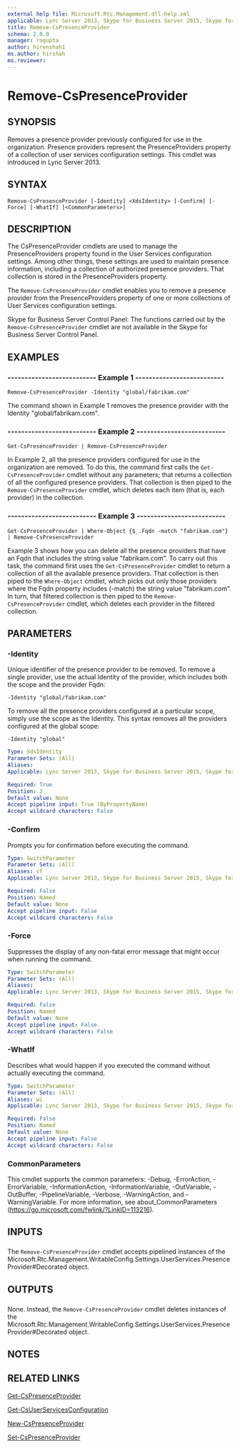 ```yaml
---
external help file: Microsoft.Rtc.Management.dll-help.xml
applicable: Lync Server 2013, Skype for Business Server 2015, Skype for Business Server 2019
title: Remove-CsPresenceProvider
schema: 2.0.0
manager: rogupta
author: hirenshah1
ms.author: hirshah
ms.reviewer:
---
```


# Remove-CsPresenceProvider

## SYNOPSIS
Removes a presence provider previously configured for use in the organization.
Presence providers represent the PresenceProviders property of a collection of user services configuration settings.
This cmdlet was introduced in Lync Server 2013.


## SYNTAX

```
Remove-CsPresenceProvider [-Identity] <XdsIdentity> [-Confirm] [-Force] [-WhatIf] [<CommonParameters>]
```

## DESCRIPTION
The CsPresenceProvider cmdlets are used to manage the PresenceProviders property found in the User Services configuration settings.
Among other things, these settings are used to maintain presence information, including a collection of authorized presence providers.
That collection is stored in the PresenceProviders property.

The `Remove-CsPresenceProvider` cmdlet enables you to remove a presence provider from the PresenceProviders property of one or more collections of User Services configuration settings.

Skype for Business Server Control Panel: The functions carried out by the `Remove-CsPresenceProvider` cmdlet are not available in the Skype for Business Server Control Panel.


## EXAMPLES

### -------------------------- Example 1 --------------------------
```
Remove-CsPresenceProvider -Identity "global/fabrikam.com"
```

The command shown in Example 1 removes the presence provider with the Identity "global/fabrikam.com".


### -------------------------- Example 2 --------------------------
```
Get-CsPresenceProvider | Remove-CsPresenceProvider
```

In Example 2, all the presence providers configured for use in the organization are removed.
To do this, the command first calls the `Get-CsPresenceProvider` cmdlet without any parameters; that returns a collection of all the configured presence providers.
That collection is then piped to the `Remove-CsPresenceProvider` cmdlet, which deletes each item (that is, each provider) in the collection.


### -------------------------- Example 3 --------------------------
```
Get-CsPresenceProvider | Where-Object {$_.Fqdn -match "fabrikam.com"} | Remove-CsPresenceProvider
```

Example 3 shows how you can delete all the presence providers that have an Fqdn that includes the string value "fabrikam.com".
To carry out this task, the command first uses the `Get-CsPresenceProvider` cmdlet to return a collection of all the available presence providers.
That collection is then piped to the `Where-Object` cmdlet, which picks out only those providers where the Fqdn property includes (-match) the string value "fabrikam.com".
In turn, that filtered collection is then piped to the `Remove-CsPresenceProvider` cmdlet, which deletes each provider in the filtered collection.


## PARAMETERS

### -Identity
Unique identifier of the presence provider to be removed.
To remove a single provider, use the actual Identity of the provider, which includes both the scope and the provider Fqdn:

`-Identity "global/fabrikam.com"`

To remove all the presence providers configured at a particular scope, simply use the scope as the Identity.
This syntax removes all the providers configured at the global scope:

`-Identity "global"`

```yaml
Type: XdsIdentity
Parameter Sets: (All)
Aliases: 
Applicable: Lync Server 2013, Skype for Business Server 2015, Skype for Business Server 2019

Required: True
Position: 2
Default value: None
Accept pipeline input: True (ByPropertyName)
Accept wildcard characters: False
```

### -Confirm
Prompts you for confirmation before executing the command.

```yaml
Type: SwitchParameter
Parameter Sets: (All)
Aliases: cf
Applicable: Lync Server 2013, Skype for Business Server 2015, Skype for Business Server 2019

Required: False
Position: Named
Default value: None
Accept pipeline input: False
Accept wildcard characters: False
```

### -Force
Suppresses the display of any non-fatal error message that might occur when running the command.

```yaml
Type: SwitchParameter
Parameter Sets: (All)
Aliases: 
Applicable: Lync Server 2013, Skype for Business Server 2015, Skype for Business Server 2019

Required: False
Position: Named
Default value: None
Accept pipeline input: False
Accept wildcard characters: False
```

### -WhatIf
Describes what would happen if you executed the command without actually executing the command.

```yaml
Type: SwitchParameter
Parameter Sets: (All)
Aliases: wi
Applicable: Lync Server 2013, Skype for Business Server 2015, Skype for Business Server 2019

Required: False
Position: Named
Default value: None
Accept pipeline input: False
Accept wildcard characters: False
```

### CommonParameters
This cmdlet supports the common parameters: -Debug, -ErrorAction, -ErrorVariable, -InformationAction, -InformationVariable, -OutVariable, -OutBuffer, -PipelineVariable, -Verbose, -WarningAction, and -WarningVariable. For more information, see about_CommonParameters (https://go.microsoft.com/fwlink/?LinkID=113216).

## INPUTS

###  
The `Remove-CsPresenceProvider` cmdlet accepts pipelined instances of the Microsoft.Rtc.Management.WritableConfig.Settings.UserServices.PresenceProvider#Decorated object.

## OUTPUTS

###  
None.
Instead, the `Remove-CsPresenceProvider` cmdlet deletes instances of the Microsoft.Rtc.Management.WritableConfig.Settings.UserServices.PresenceProvider#Decorated object.

## NOTES

## RELATED LINKS

[Get-CsPresenceProvider](Get-CsPresenceProvider.md)

[Get-CsUserServicesConfiguration](Get-CsUserServicesConfiguration.md)

[New-CsPresenceProvider](New-CsPresenceProvider.md)

[Set-CsPresenceProvider](Set-CsPresenceProvider.md)

